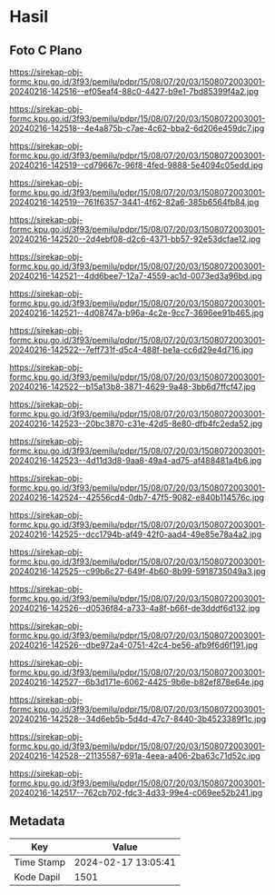 # Hasil

## Foto C Plano

https://sirekap-obj-formc.kpu.go.id/3f93/pemilu/pdpr/15/08/07/20/03/1508072003001-20240216-142516--ef05eaf4-88c0-4427-b9e1-7bd85399f4a2.jpg

https://sirekap-obj-formc.kpu.go.id/3f93/pemilu/pdpr/15/08/07/20/03/1508072003001-20240216-142518--4e4a875b-c7ae-4c62-bba2-6d206e459dc7.jpg

https://sirekap-obj-formc.kpu.go.id/3f93/pemilu/pdpr/15/08/07/20/03/1508072003001-20240216-142519--cd79667c-96f8-4fed-9888-5e4094c05edd.jpg

https://sirekap-obj-formc.kpu.go.id/3f93/pemilu/pdpr/15/08/07/20/03/1508072003001-20240216-142519--761f6357-3441-4f62-82a6-385b6564fb84.jpg

https://sirekap-obj-formc.kpu.go.id/3f93/pemilu/pdpr/15/08/07/20/03/1508072003001-20240216-142520--2d4ebf08-d2c6-4371-bb57-92e53dcfae12.jpg

https://sirekap-obj-formc.kpu.go.id/3f93/pemilu/pdpr/15/08/07/20/03/1508072003001-20240216-142521--4dd6bee7-12a7-4559-ac1d-0073ed3a96bd.jpg

https://sirekap-obj-formc.kpu.go.id/3f93/pemilu/pdpr/15/08/07/20/03/1508072003001-20240216-142521--4d08747a-b96a-4c2e-9cc7-3696ee91b465.jpg

https://sirekap-obj-formc.kpu.go.id/3f93/pemilu/pdpr/15/08/07/20/03/1508072003001-20240216-142522--7eff731f-d5c4-488f-be1a-cc6d29e4d716.jpg

https://sirekap-obj-formc.kpu.go.id/3f93/pemilu/pdpr/15/08/07/20/03/1508072003001-20240216-142522--b15a13b8-3871-4629-9a48-3bb6d7ffcf47.jpg

https://sirekap-obj-formc.kpu.go.id/3f93/pemilu/pdpr/15/08/07/20/03/1508072003001-20240216-142523--20bc3870-c31e-42d5-8e80-dfb4fc2eda52.jpg

https://sirekap-obj-formc.kpu.go.id/3f93/pemilu/pdpr/15/08/07/20/03/1508072003001-20240216-142523--4d11d3d8-9aa8-49a4-ad75-af488481a4b6.jpg

https://sirekap-obj-formc.kpu.go.id/3f93/pemilu/pdpr/15/08/07/20/03/1508072003001-20240216-142524--42556cd4-0db7-47f5-9082-e840b114576c.jpg

https://sirekap-obj-formc.kpu.go.id/3f93/pemilu/pdpr/15/08/07/20/03/1508072003001-20240216-142525--dcc1794b-af49-42f0-aad4-49e85e78a4a2.jpg

https://sirekap-obj-formc.kpu.go.id/3f93/pemilu/pdpr/15/08/07/20/03/1508072003001-20240216-142525--c99b6c27-649f-4b60-8b99-5918735049a3.jpg

https://sirekap-obj-formc.kpu.go.id/3f93/pemilu/pdpr/15/08/07/20/03/1508072003001-20240216-142526--d0536f84-a733-4a8f-b66f-de3dddf6d132.jpg

https://sirekap-obj-formc.kpu.go.id/3f93/pemilu/pdpr/15/08/07/20/03/1508072003001-20240216-142526--dbe972a4-0751-42c4-be56-afb9f6d6f191.jpg

https://sirekap-obj-formc.kpu.go.id/3f93/pemilu/pdpr/15/08/07/20/03/1508072003001-20240216-142527--6b3d171e-6062-4425-9b6e-b82ef878e64e.jpg

https://sirekap-obj-formc.kpu.go.id/3f93/pemilu/pdpr/15/08/07/20/03/1508072003001-20240216-142528--34d6eb5b-5d4d-47c7-8440-3b4523389f1c.jpg

https://sirekap-obj-formc.kpu.go.id/3f93/pemilu/pdpr/15/08/07/20/03/1508072003001-20240216-142528--21135587-691a-4eea-a406-2ba63c71d52c.jpg

https://sirekap-obj-formc.kpu.go.id/3f93/pemilu/pdpr/15/08/07/20/03/1508072003001-20240216-142517--762cb702-fdc3-4d33-99e4-c069ee52b241.jpg


## Metadata

| Key        | Value               |
| ---------- | ------------------- |
| Time Stamp | 2024-02-17 13:05:41 |
| Kode Dapil | 1501                |



